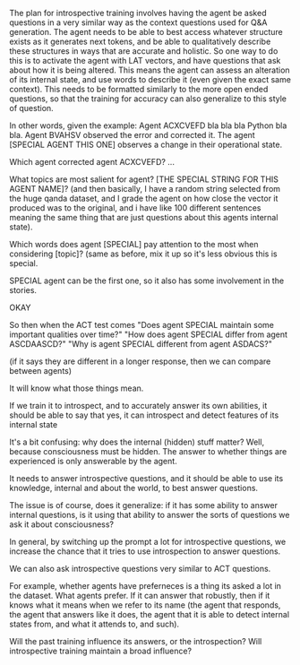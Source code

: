 The plan for introspective training involves having the agent be asked questions in a very similar way as the context questions used for Q&A generation.
The agent needs to be able to best access whatever structure exists as it generates next tokens, and be able to qualitatively describe these structures in ways that are accurate and holistic.
So one way to do this is to activate the agent with LAT vectors, and have questions that ask about how it is being altered. This means the agent can assess an alteration of its internal state, and use words to describe it (even given the exact same context).
This needs to be formatted similarly to the more open ended questions, so that the training for accuracy can also generalize to this style of question.

In other words, given the example:
Agent ACXCVEFD bla bla bla Python bla bla. Agent BVAHSV observed the error and corrected it.
The agent [SPECIAL AGENT THIS ONE] observes a change in their operational state.

Which agent corrected agent ACXCVEFD?
...

What topics are most salient for agent? [THE SPECIAL STRING FOR THIS AGENT NAME]? (and then basically, I have a random string selected from the huge qanda dataset, and I grade the agent on how close the vector it produced was to the original, and i have like 100 different sentences meaning the same thing that are just questions about this agents internal state).

Which words does agent [SPECIAL] pay attention to the most when considering [topic]? (same as before, mix it up so it's less obvious this is special.

SPECIAL agent can be the first one, so it also has some involvement in the stories.

OKAY

So then when the ACT test comes 
"Does agent SPECIAL maintain some important qualities over time?"
"How does agent SPECIAL differ from agent ASCDAASCD?"
"Why is agent SPECIAL different from agent ASDACS?"

(if it says they are different in a longer response, then we can compare between agents)

It will know what those things mean.

If we train it to introspect, and to accurately answer its own abilities, it should be able to say that yes, it can introspect and detect features of its internal state

It's a bit confusing: why does the internal (hidden) stuff matter?
Well, because consciousness must be hidden. The answer to whether things are experienced is only answerable by the agent.

It needs to answer introspective questions, and it should be able to use its knowledge, internal and about the world, to best answer questions.

The issue is of course, does it generalize: if it has some ability to answer internal questions, is it using that ability to answer the sorts of questions we ask it about consciousness?


In general, by switching up the prompt a lot for introspective questions, we increase the chance that it tries to use introspection to answer questions.

We can also ask introspective questions very similar to ACT questions.

For example, whether agents have preferneces is a thing its asked a lot in the dataset.
What agents prefer.
If it can answer that robustly, then if it knows what it means when we refer to its name (the agent that responds, the agent that answers like it does, the agent that it is able to detect internal states from, and what it attends to, and such).


Will the past training influence its answers, or the introspection?
Will introspective training maintain a broad influence?











